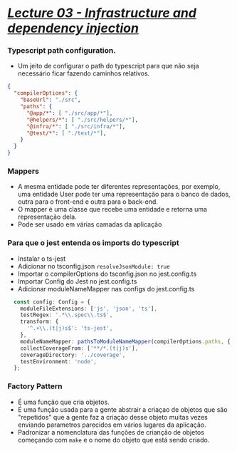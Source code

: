 # _[Lecture 03 - Infrastructure and dependency injection](https://www.youtube.com/watch?v=XK_auW3iuXg&t=2s)_

### Typescript path configuration.
  - Um jeito de configurar o path do typescript para que não seja necessário ficar fazendo caminhos relativos.

```json
{
  "compilerOptions": {
    "baseUrl": "./src",
    "paths": {
      "@app/*": [ "./src/app/*"],
      "@helpers/*": [ "./src/helpers/*"],
      "@infra/*": [ "./src/infra/*"],
      "@test/*": [ "./test/*"],
    }
  }
}
```

### Mappers
  - A mesma entidade pode ter diferentes representações, por exemplo, uma entidade User pode ter uma representação para o banco de dados, outra para o front-end e outra para o back-end.
  - O mapper é uma classe que recebe uma entidade e retorna uma representação dela.
  - Pode ser usado em várias camadas da aplicação

### Para que o jest entenda os imports do typescript
  - Instalar o ts-jest
  - Adicionar no tsconfig.json `resolveJsonModule: true`
  - Importar o compilerOptions do tsconfig.json no jest.config.ts
  - Importar Config do Jest no jest.config.ts
  - Adicionar moduleNameMapper nas configs do jest.config.ts

```typescript
  const config: Config = {
    moduleFileExtensions: ['js', 'json', 'ts'],
    testRegex: '.*\\.spec\\.ts$',
    transform: {
      '^.+\\.(t|j)s$': 'ts-jest',
    },
    moduleNameMapper: pathsToModuleNameMapper(compilerOptions.paths, { prefix: '<rootDir>/' }),
    collectCoverageFrom: ['**/*.(t|j)s'],
    coverageDirectory: '../coverage',
    testEnvironment: 'node',
  };
```

### Factory Pattern
  - É uma função que cria objetos.
  - É uma função usada para a gente abstrair a criaçao de objetos que são "repetidos" que a gente faz a criação desse objeto muitas vezes enviando parametros parecidos em vários lugares da aplicação.
  - Padronizar a nomenclatura das funções de crianção de objetos começando com `make` e o nome do objeto que está sendo criado.